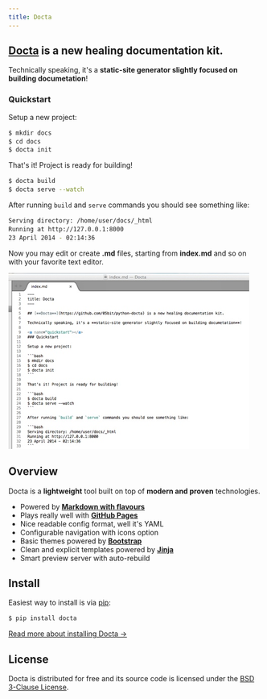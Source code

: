 ```yaml
---
title: Docta
---
```


## [**Docta**](https://github.com/05bit/python-docta) is a new healing documentation kit.

Technically speaking, it's a **static-site generator slightly focused on building documetation**!

<a name="quickstart"></a>
### Quickstart

Setup a new project:

```bash
$ mkdir docs
$ cd docs
$ docta init
```

That's it! Project is ready for building!

```bash
$ docta build
$ docta serve --watch
```

After running `build` and `serve` commands you should see something like:

```bash
Serving directory: /home/user/docs/_html
Running at http://127.0.0.1:8000
23 April 2014 - 02:14:36
```

Now you may edit or create **.md** files, starting from **index.md** and so on with your favorite text editor.

![Docta .md file example](assets/img/screenshot1.jpg)

<a name="overview"></a>
Overview
--------

Docta is a **lightweight** tool built on top of **modern and proven** technologies.

* Powered by <a href="https://help.github.com/articles/github-flavored-markdown" target="_blank">**Markdown with flavours**</a>
* Plays really well with <a href="https://pages.github.com/" target="_blank">**GitHub Pages**</a>
* Nice readable config format, well it's YAML
* Configurable navigation with icons option
* Basic themes powered by <a href="http://getbootstrap.com/" target="_blank">**Bootstrap**</a>
* Clean and explicit templates powered by <a href="http://jinja.pocoo.org/docs/templates/" target="_blank">**Jinja**</a>
* Smart preview server with auto-rebuild

<a name="install"></a>
Install
-------

Easiest way to install is via <a href="http://www.pip-installer.org/en/latest/quickstart.html" target="_blank">pip</a>:

```bash
$ pip install docta
```

[Read more about installing Docta &rarr;](install/)

License
-------

Docta is distributed for free and its source code is licensed under the [BSD 3-Clause License](https://github.com/05bit/python-docta/blob/master/LICENSE).

